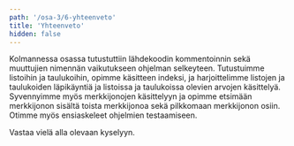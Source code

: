 ```yaml
---
path: '/osa-3/6-yhteenveto'
title: 'Yhteenveto'
hidden: false
---
```



Kolmannessa osassa tutustuttiin lähdekoodin kommentoinnin sekä muuttujien nimennän vaikutukseen ohjelman selkeyteen. Tutustuimme listoihin ja taulukoihin, opimme käsitteen indeksi, ja harjoittelimme listojen ja taulukoiden läpikäyntiä ja listoissa ja taulukoissa olevien arvojen käsittelyä. Syvennyimme myös merkkijonojen käsittelyyn ja opimme etsimään merkkijonon sisältä toista merkkijonoa sekä pilkkomaan merkkijonon osiin. Otimme myös ensiaskeleet ohjelmien testaamiseen.


Vastaa vielä alla olevaan kyselyyn.


<quiz id="5c31fec0017ffc13eddc4ebe"></quiz>
